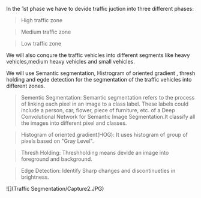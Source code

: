 In the 1st phase we have to devide traffic juction into three different phases:
> High traffic zone

> Medium traffic zone

> Low traffic zone 

We will also conqure the traffic vehicles into different segments like heavy vehicles,medium heavy vehicles and small vehicles. 

We will use Semantic segmentation, Histrogram of oriented gradient , thresh holding and egde detection for the segmentation of the traffic vehicles into different zones. 

>Sementic Segmentation: Semantic segmentation refers to the process of linking each pixel in an image to a class label. These labels could include a person, car, flower, piece of furniture, etc.  of a Deep Convolutional Network for Semantic Image Segmentation.It classify all the images into different pixel and classes. 

> Histogram of oriented gradient(HOG): It uses histogram of group of pixels based on "Gray Level". 

> Thresh Holding: Threshholding means devide an image into foreground and background. 

> Edge Detection: Identify Sharp changes and discontinueties in brightness. 

![](Traffic Segmentation/Capture2.JPG)

